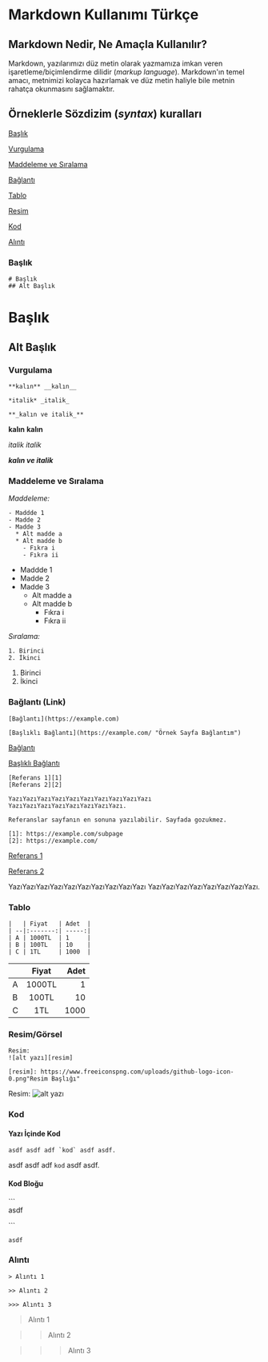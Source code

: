# Markdown Kullanımı Türkçe

## Markdown Nedir, Ne Amaçla Kullanılır?

Markdown, yazılarımızı düz metin olarak yazmamıza imkan veren işaretleme/biçimlendirme dilidir (_markup language_).  Markdown'ın temel amacı, metnimizi kolayca hazırlamak ve düz metin haliyle bile metnin rahatça okunmasını sağlamaktır. 

## Örneklerle Sözdizim (_syntax_) kuralları

[Başlık](#Başlık)

[Vurgulama](#Vurgulama)

[Maddeleme ve Sıralama](#Maddeleme-ve-Sıralama)

[Bağlantı](#Bağlantı)

[Tablo](#Tablo)

[Resim](#Resim)

[Kod](#Kod)

[Alıntı](#Alıntı)


### Başlık

```
# Başlık
## Alt Başlık
```

# Başlık
## Alt Başlık


### Vurgulama

```
**kalın** __kalın__

*italik* _italik_

**_kalın ve italik_**
```

**kalın** __kalın__

*italik* _italik_

**_kalın ve italik_**

### Maddeleme ve Sıralama

*Maddeleme:*

```
- Maddde 1
- Madde 2
- Madde 3
  * Alt madde a
  * Alt madde b
    - Fıkra i
    - Fıkra ii
```
- Maddde 1
- Madde 2
- Madde 3
  * Alt madde a
  * Alt madde b
    - Fıkra i
    - Fıkra ii

*Sıralama:*

```
1. Birinci
2. İkinci
```
1. Birinci
2. İkinci


### Bağlantı (Link)

```
[Bağlantı](https://example.com)

[Başlıklı Bağlantı](https://example.com/ "Örnek Sayfa Bağlantım")
```

[Bağlantı](https://example.com/subpage)

[Başlıklı Bağlantı](https://example.com/subpage "Örnek Sayfa bağlantım")


```
[Referans 1][1]
[Referans 2][2]

YazıYazıYazıYazıYazıYazıYazıYazıYazıYazı
YazıYazıYazıYazıYazıYazıYazıYazı.

Referanslar sayfanın en sonuna yazılabilir. Sayfada gozukmez.

[1]: https://example.com/subpage
[2]: https://example.com/
```

[Referans 1][1]

[Referans 2][2]

YazıYazıYazıYazıYazıYazıYazıYazıYazıYazı
YazıYazıYazıYazıYazıYazıYazıYazı.

[1]: https://example.com/subpage
[2]: https://example.com/



### Tablo
```
|   | Fiyat   | Adet  |
| --|:-------:| -----:|
| A | 1000TL  | 1     |
| B | 100TL   | 10    |
| C | 1TL     | 1000  |

```
|   | Fiyat   | Adet  |
| --|:-------:| -----:|
| A | 1000TL  | 1     |
| B | 100TL   | 10    |
| C | 1TL     | 1000  |


### Resim/Görsel
```
Resim: 
![alt yazı][resim]

[resim]: https://www.freeiconspng.com/uploads/github-logo-icon-0.png"Resim Başlığı"
```


Resim: 
![alt yazı][resim]

[resim]: https://www.freeiconspng.com/uploads/github-logo-icon-0.png "Resim Başlığı"

### Kod

#### Yazı İçinde Kod
```
asdf asdf adf `kod` asdf asdf.
```

asdf asdf adf `kod` asdf asdf.

#### Kod Bloğu

\```\
asdf

\```

```
asdf
```

### Alıntı
```
> Alıntı 1

>> Alıntı 2

>>> Alıntı 3
```
> Alıntı 1

>> Alıntı 2

>>> Alıntı 3